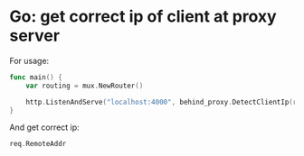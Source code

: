 # Go: get correct ip of client at proxy server

For usage:

```go
func main() {
	var routing = mux.NewRouter()

	http.ListenAndServe("localhost:4000", behind_proxy.DetectClientIp(routing))
}
```

And get correct ip:
```go
req.RemoteAddr
```
